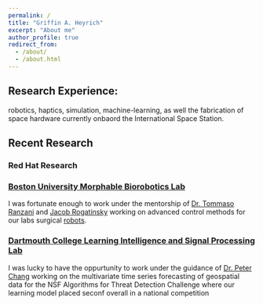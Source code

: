 ```yaml
---
permalink: /
title: "Griffin A. Heyrich"
excerpt: "About me"
author_profile: true
redirect_from: 
  - /about/
  - /about.html
---
```



## Research Experience:
robotics, haptics, simulation, machine-learning, as well the fabrication of space hardware currently onbaord the International Space Station.

## Recent Research 

### Red Hat Research 

### [Boston University Morphable Biorobotics Lab](https://sites.bu.edu/ranzani-lab/)

I was fortunate enough to work under the mentorship of [Dr. Tommaso Ranzani](https://www.bu.edu/eng/profile/tommaso-ranzini-phd/) and [Jacob Rogatinsky](https://www.linkedin.com/in/jacobrogatinsky) working on advanced control methods for our labs surgical [robots](https://onlinelibrary.wiley.com/doi/10.1002/aisy.202200085).

### [Dartmouth College Learning Intelligence and Signal Processing Lab](https://lisplab.host.dartmouth.edu/)

I was lucky to have the oppurtunity to work under the guidance of [Dr. Peter Chang](https://engineering.dartmouth.edu/community/faculty/peter-chin) working on the multivariate time series forecasting of geospatial data for the NSF Algorithms for Threat Detection Challenge where our learning model placed seconf overall in a national competition
